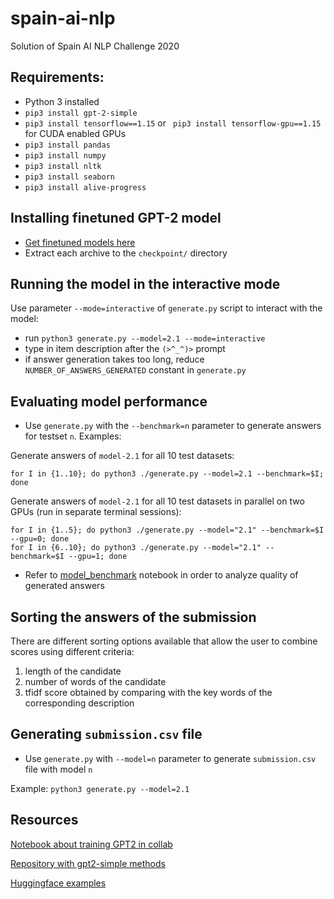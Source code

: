 # spain-ai-nlp
Solution of Spain AI NLP Challenge 2020

## Requirements:

* Python 3 installed
* `pip3 install gpt-2-simple`
* `pip3 install tensorflow==1.15` or ` pip3 install tensorflow-gpu==1.15` for CUDA enabled GPUs
* `pip3 install pandas`
* `pip3 install numpy`
* `pip3 install nltk`
* `pip3 install seaborn`
* `pip3 install alive-progress`

## Installing finetuned GPT-2 model
* [Get finetuned models here](https://drive.google.com/drive/folders/1AYZdN7lrQj6zFdVpFtaX3afVzZ9Iw7Fz?usp=sharing)
* Extract each archive to the `checkpoint/` directory

## Running the model in the interactive mode
Use parameter `--mode=interactive` of `generate.py` script to interact with the model:
* run `python3 generate.py --model=2.1 --mode=interactive`
* type in item description after the `(>^_^)>` prompt
* if answer generation takes too long, reduce `NUMBER_OF_ANSWERS_GENERATED` constant in `generate.py`

## Evaluating model performance

* Use `generate.py` with the `--benchmark=n` parameter to generate answers for testset `n`. Examples:

Generate answers of `model-2.1` for all 10 test datasets:
```
for I in {1..10}; do python3 ./generate.py --model=2.1 --benchmark=$I; done
```
Generate answers of `model-2.1` for all 10 test datasets in parallel on two GPUs (run in separate terminal sessions):
```
for I in {1..5}; do python3 ./generate.py --model="2.1" --benchmark=$I --gpu=0; done
for I in {6..10}; do python3 ./generate.py --model="2.1" --benchmark=$I --gpu=1; done
```
* Refer to [model_benchmark](https://github.com/LukeKeywalker/spain-ai-nlp/blob/main/model_benchmark.ipynb) notebook in order to analyze quality of generated answers

## Sorting the answers of the submission
There are different sorting options available that allow the user to combine scores using different criteria:
1. length of the candidate
2. number of words of the candidate
3. tfidf score obtained by comparing with the key words of the corresponding description

## Generating `submission.csv` file

* Use `generate.py` with `--model=n` parameter to generate `submission.csv` file with model `n`

Example: `python3 generate.py --model=2.1`

## Resources
[Notebook about training GPT2 in collab](https://colab.research.google.com/drive/1VLG8e7YSEwypxU-noRNhsv5dW4NfTGce#scrollTo=LdpZQXknFNY3)

[Repository with gpt2-simple methods](https://github.com/minimaxir/gpt-2-simple/blob/master/gpt_2_simple/gpt_2.py)

[Huggingface examples](https://huggingface.co/transformers/examples.html#causal-lm-fine-tuning-on-gpt-gpt-2-masked-lm-fine-tuning-on-bert-roberta)
